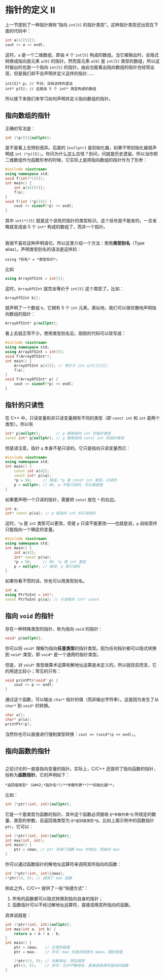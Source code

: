 # 指针的定义 Ⅱ

上一节提到了一种指针拥有“指向 `int[5]` 的指针类型”。这种指针类型还出现在下面的代码中：
```cpp
int a[4][5]{};
cout << a << endl;
```
这时，`a` 是一个二维数组，即由 4 个 `int[5]` 构成的数组。当它被输出时，会隐式转换成指向首元素 `a[0]` 的指针。然而首元素 `a[0]` 是 `int[5]` 类型的数组，所以这时输出的也是一个指向 `int[5]` 的指针。由此也能看出指向数组的指针也经常出现，但是我们却不会声明并定义这样的指针……
```
int[5]* p; // 不对，没有这样的语法
int* p[5]; // 这是由 5 个 int* 类型构成的数组
```
所以接下来我们来学习如何声明并定义指向数组的指针。

## 指向数组的指针

正确的写法是：
```cpp
int (*p)[5]{nullptr};
```
是不是看上去特别诡异。后面的 `{nullptr}` 是初始化器，如果不带初始化器就声明成 `int (*p)[5];`。你问为什么这么古怪？别问，问就是历史遗留。所以当你把二维数组作为函数形参的时候，它实际上是把指向数组的指针作为了形参：
```CPP
#include <iostream>
using namespace std;
void f(int(*)[5]);
int main() {
    int a[4][5]{};
    f(a);
}
void f(int (*p)[5]) {
    cout << sizeof(*p) << endl;
}
```
其中 `int(*)[5]` 就是这个该死的指针的类型标识。这个括号是不能省的，一旦省略就变成由 5 个 `int*` 构成的数组了，而非一个指针。

<h6 id="idx_类型别名"></h6>

我很不喜欢这种声明语句，所以这里介绍一个方法：使用**类型别名**（Type alias）。声明类型别名的语法是这样的：
```sdsc
using *别名* = *类型标识*;
```
比如
```cpp
using ArrayOf5Int = int[5];
```
这时，`ArrayOf5Int` 就完全等价于 `int[5]` 这个类型了。比如：
```cpp
ArrayOf5Int b{};
```
就声明了一个数组 `b`，它拥有 5 个 `int` 元素。类似地，我们可以很优雅地声明指向数组的指针：
```cpp
ArrayOf5Int* p{nullptr};
```
看上去就正常不少。使用类型别名后，刚刚的代码可以改写成：
```CPP
#include <iostream>
using namespace std;
using ArrayOf5Int = int[5];
void f(ArrayOf5Int*);
int main() {
    ArrayOf5Int a[4]{}; // 等价于 int a[4][5]{};
    f(a);
}
void f(ArrayOf5Int* p) {
    cout << sizeof(*p) << endl;
}
```

## 指针的只读性

在 C++ 中，只读变量和非只读变量拥有不同的类型（即 `const int` 和 `int` 是两个类型）。所以有
```cpp
int* p{nullptr};       // p 拥有指向 int 的指针类型
const int* q{nullptr}; // q 拥有指向 const int 的指针类型
```
但是请注意，指针 `q` 本身不是只读的。它只是指向只读变量而已：
```CPP
#include <iostream>
using namespace std;
int main() {
    const int a{42};
    const int* p{&a};
    *p = 56;     // 错误，*p 是 const int 类型，只读的
    p = nullptr; // OK, p 不是只读的，可以被赋值
}
```

如果要声明一个只读的指针，需要把 `const` 放在 `*` 的右边。
```cpp
int a;
int* const p{&a}; // p 是指向 int 的只读指针
```
这时，`*p` 是 `int` 类型可以更改，但是 `p` 只读不能更改——也就是说，`p` 自始至终只能指向一个确定的变量。
```CPP
#include <iostream>
using namespace std;
int main() {
    int a{42};
    int* const p{&a};
    *p = 56;     // OK，*p 是 int 类型
    p = nullptr; // 错误, p 是只读的
}
```

如果你看不惯的话，你也可以用类型别名。
```cpp
int a;
using PtrToInt = int*;
const PtrToInt p{&a}; // 只读指针 int* const
```

## 指向 `void` 的指针

存在一种特殊类型的指针，称为指向 `void` 的指针：
```cpp
void* p{nullptr};
```
你可以将 `void*` 理解为指向**任意类型**的指针类型。因为任何指针都可以隐式转换到 `void*` 类型，即 `void*` 是一个通用的指针类型。

但是，对 `void*` 类型做算术运算和解地址运算是未定义的。所以就目前而言，它的用途比较小；常见的只有：
```cpp
void printPtr(void* p) {
    cout << p << endl;
}
```
通过这个函数，可以输出 `char*` 指针的值（而非输出字符串）。这是因为发生了从 `char*` 到 `void*` 的转换。
```cpp
char a{};
char* p{&a};
printPtr(p);
```
当然你也可以直接进行强制类型转换：`cout << (void*)p << endl;`。

## 指向函数的指针

<h6 id="idx_函数指针"></h6>

之前讨论的一直是指向变量的指针。实际上，C/C++ 还提供了指向函数的指针，俗称为**函数指针**。它的声明如下：
```sdsc
*返回值类型* (&#42;*指针名*)(**参数列表**)**初始化器**;
```
比如：
```cpp
int (*ptr)(int, int){nullptr};
```
它是一个基类型为函数的指针。其中这个函数必须接收 `@*参数列表*@` 所规定的数量、类型的参数，且返回值类型为 `@*返回值类型*@`。比如上面示例中的函数指针 `ptr`，它可以：
```cpp
int (*ptr)(int, int){nullptr};
int max(int, int);
int main() {
    ptr = &max; // ptr 存储了函数 max 的地址，即指向 max
}
```
你可以通过函数指针的解地址运算符来调用其所指向的函数：
```cpp
int (*ptr)(int, int){&max};
(*ptr)(3, 5); // 调用了 max 函数
```

除此之外，C/C++ 提供了一些“快捷方式”：
1. 所有的函数都可以隐式转换到指向自身的指针；
2. 函数指针可以不经过解地址运算符，直接调用其所指向的函数。

具体说就是：
```CPP
int (*ptr)(int, int){nullptr};
int max(int a, int b) {
    return a > b ? a : b;
}
int main() {
    ptr = &max;   // 正常的赋值
    ptr = max;    // 亦可：max 先隐式转换为 &max，随后赋值

    (*ptr)(3, 5); // 先解地址，然后调用
    ptr(3, 5);    // 亦可：允许不解地址，直接调用其所指向的函数
}
```
